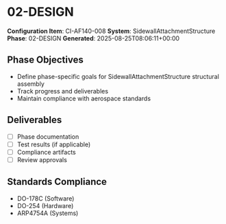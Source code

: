 # 02-DESIGN

**Configuration Item**: CI-AF140-008
**System**: SidewallAttachmentStructure
**Phase**: 02-DESIGN
**Generated**: 2025-08-25T08:06:11+00:00

## Phase Objectives
- Define phase-specific goals for SidewallAttachmentStructure structural assembly
- Track progress and deliverables
- Maintain compliance with aerospace standards

## Deliverables
- [ ] Phase documentation
- [ ] Test results (if applicable)
- [ ] Compliance artifacts
- [ ] Review approvals

## Standards Compliance
- DO-178C (Software)
- DO-254 (Hardware)
- ARP4754A (Systems)

